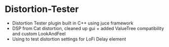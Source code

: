# Distortion-Tester

- Distortion Tester plugin built in C++ using juce framework
- DSP from Cat distortion, cleaned up gui + added ValueTree compatibility and custom LookAndFeel
- Using to test distortion settings for LoFi Delay element
